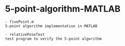 # 5-point-algorithm-MATLAB

	- fivePoint.m
	5-point algorithm implementation in MATLAB

	- relativePoseTest
	test program to verify the 5-point algorithm